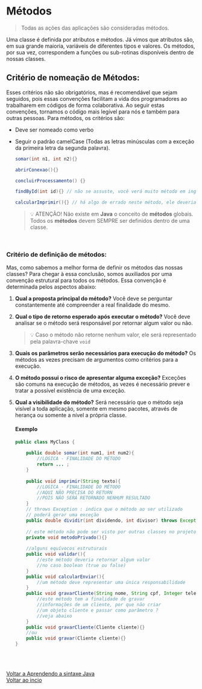 # Métodos

> Todas as ações das aplicações são consideradas métodos.

Uma classe é definida por atributos e métodos. Já vimos que atributos são, em sua grande maioria, variáveis de diferentes tipos e valores. Os métodos, por sua vez, correspondem a funções ou sub-rotinas disponíveis dentro de nossas classes.

## Critério de nomeação de Métodos:
Esses critérios não são obrigatórios, mas é recomendável que sejam seguidos, pois essas convenções facilitam a vida dos programadores ao trabalharem em códigos de forma colaborativa. Ao seguir estas convenções, tornamos o código mais legível para nós e também para outras pessoas. Para métodos, os critérios são:

- Deve ser nomeado como verbo

- Seguir o padrão camelCase (Todas as letras minúsculas com a exceção da primeira letra da segunda palavra).

    ```java
    somar(int n1, int n2){}

    abrirConexao(){}

    concluirProcessamento() {}

    findById(int id){} // não se assuste, você verá muito método em inglês em sua jornada

    calcularImprimir(){} // há algo de errado neste método, ele deveria ter uma única finalidade
    ```
    >💡 ATENÇÃO! Não existe em **Java** o conceito de **métodos** globais. Todos os **métodos** devem SEMPRE ser definidos dentro de uma classe.

<br>

### Critério de definição de métodos:
Mas, como sabemos a melhor forma de definir os métodos das nossas classes? Para chegar à essa conclusão, somos auxiliados por uma convenção estrutural para todos os métodos. Essa convenção é determinada pelos aspectos abaixo:

1. **Qual a proposta principal do método?** Você deve se perguntar constantemente até compreender a real finalidade do mesmo.

2. **Qual o tipo de retorno esperado após executar o método?** Você deve analisar se o método será responsável por retornar algum valor ou não.
   >💡 Caso o método não retorne nenhum valor, ele será representado pela palavra-chave `void`

3. **Quais os parâmetros serão necessários para execução do método?** Os métodos as vezes precisam de argumentos como critérios para a execução.
   
4. **O método possui o risco de apresentar alguma exceção?** Exceções são comuns na execução de métodos, as vezes é necessário prever e tratar a possível existência de uma exceção.

5. **Qual a visibilidade do método?** Será necessário que o método seja visível a toda aplicação, somente em mesmo pacotes, através de herança ou somente a nível a própria classe.

    #### Exemplo
    ```java
    public class MyClass {
        
        public double somar(int num1, int num2){
            //LOGICA - FINALIDADE DO MÉTODO
            return ... ;
        }
        
        public void imprimir(String texto){
            //LOGICA - FINALIDADE DO MÉTODO
            //AQUI NÃO PRECISA DO RETURN
            //POIS NÃO SERÁ RETORNADO NENHUM RESULTADO
        }
        // throws Exception : indica que o método ao ser utilizado
        // poderá gerar uma exceção
        public double dividir(int dividendo, int divisor) throws Exception{}
        
        // este método não pode ser visto por outras classes no projeto
        private void metodoPrivado(){}
        
        //alguns equívocos estruturais
        public void validar(){
            //este método deveria retornar algum valor
            //no caso boolean (true ou false)
        }
        public void calcularEnviar(){
            //um método deve representar uma única responsabilidade
        }
        public void gravarCliente(String nome, String cpf, Integer telefone, ....){
            //este método tem a finalidade de gravar
            //informações de um cliente, por que não criar
            //um objeto cliente e passar como parâmetro ?
            //veja abaixo
        }
        public void gravarCliente(Cliente cliente){}
        //ou
        public void gravar(Cliente cliente){}
    }
    ```

<br>

<br>

[Voltar a Aprendendo a sintaxe Java](/Arquivos/Conteudo/2%20-%20Conhecendo%20a%20linguagem%20Java/2.2%20Aprendendo%20a%20sintaxe%20java.md)<br>
[Voltar ao incio](/README.md)

